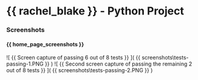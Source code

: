# {{ rachel_blake }} - Python Project

### Screenshots

#### {{ home_page_screenshots }}

![ {{ Screen capture of passing 6 out of 8 tests }} ]( {{ screenshots\tests-passing-1.PNG }} )
![ {{ Second screen capture of passing the remaining 2 out of 8 tests }} ]( {{ screenshots\tests-passing-2.PNG }} )
